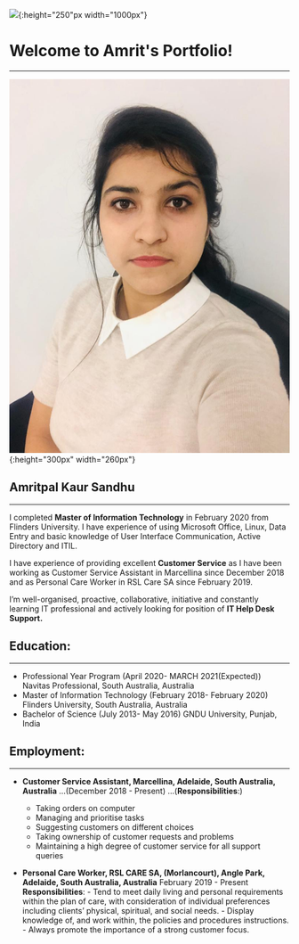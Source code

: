 ![](https://github.com/Amritsandhu95/Amrit_Portfolio/blob/main/Images/Information%20Technology%20image.jpg){:height="250"px width="1000px"}



# Welcome to Amrit's Portfolio!
  -----------------------------
  
![](Images/WhatsApp%20Image%202020-11-29%20at%205.15.08%20PM.jpeg){:height="300px" width="260px"} 
## Amritpal Kaur Sandhu
  --------------------

I completed **Master of Information Technology** in February 2020 from Flinders University. I have experience of using Microsoft Office, Linux, Data Entry and basic knowledge of User Interface Communication, Active Directory and ITIL.


I have experience of providing excellent **Customer Service** as I have been working as Customer Service Assistant in Marcellina since December 2018 and as Personal Care Worker in RSL Care SA since February 2019. 


I’m well-organised, proactive, collaborative, initiative and constantly learning IT professional and actively looking for position of **IT Help Desk Support.**

## Education:
  ----------
  
+ Professional Year Program  (April 2020- MARCH 2021(Expected)) 
  Navitas Professional, South Australia, Australia
+ Master of Information Technology (February 2018- February 2020)
  Flinders University, South Australia, Australia
+ Bachelor of Science (July 2013- May 2016)
  GNDU University, Punjab, India

## Employment:
   -----------
  
+ **Customer Service Assistant, Marcellina, Adelaide, South Australia, Australia**
  ...(December 2018 - Present)
  ...(**Responsibilities**:) 
  - Taking orders on computer
  - Managing and prioritise tasks
  - Suggesting customers on different choices
  - Taking ownership of customer requests and problems
  - Maintaining a high degree of customer service for all support queries


+ **Personal Care Worker, RSL CARE SA, (Morlancourt), Angle Park, Adelaide, South Australia, Australia** 
February 2019 - Present
**Responsibilities**: - Tend to meet daily living and personal requirements within the plan of care, with consideration of individual preferences including clients’ physical,                         spiritual, and social needs.
                      - Display knowledge of, and work within, the policies and procedures instructions.
                      - Always promote the importance of a strong customer focus.

 






